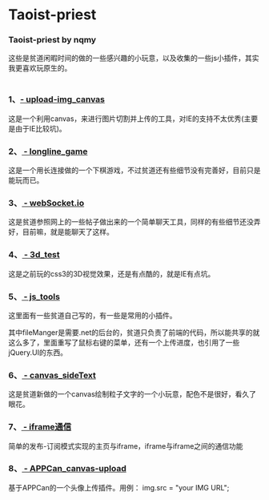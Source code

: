 # Taoist-priest
### Taoist-priest by nqmy
这些是贫道闲暇时间的做的一些感兴趣的小玩意，以及收集的一些js小插件，其实我更喜欢玩原生的。<br/>
<br	/>
### 1、[- upload-img_canvas](https://github.com/xiazilailai/Taoist-priest/tree/master/upload_img_canvas)
这是一个利用canvas，来进行图片切割并上传的工具，对IE的支持不太优秀(主要是由于IE比较坑)。<br>
### 2、[ - longline_game](https://github.com/xiazilailai/Taoist-priest/tree/master/longline_game)
这是一个用长连接做的一个下棋游戏，不过贫道还有些细节没有完善好，目前只是能玩而已。
### 3、[ - webSocket.io](https://github.com/xiazilailai/Taoist-priest/tree/master/webSocket.io/socketTest)
这是贫道参照网上的一些帖子做出来的一个简单聊天工具，同样的有些细节还没弄好，目前嘛，就是能聊天了这样。
### 4、[ - 3d_test](https://github.com/xiazilailai/Taoist-priest/tree/master/3d_test)
这是之前玩的css3的3D视觉效果，还是有点酷的，就是IE有点坑。
### 5、[ - js_tools](https://github.com/xiazilailai/Taoist-priest/tree/master/js_tools)
这里面有一些贫道自己写的，有一些是常用的小插件。

其中fileManger是需要.net的后台的，贫道只负责了前端的代码，所以能共享的就这么多了，里面重写了鼠标右键的菜单，还有一个上传进度，也引用了一些jQuery.UI的东西。
### 6、[ - canvas_sideText](https://github.com/xiazilailai/Taoist-priest/tree/master/canvas_sideText)
这是贫道新做的一个canvas绘制粒子文字的一个小玩意，配色不是很好，看久了眼花。
### 7、[ - iframe通信](https://github.com/xiazilailai/Taoist-priest/tree/master/iframe%E9%80%9A%E4%BF%A1)
简单的发布-订阅模式实现的主页与iframe，iframe与iframe之间的通信功能
### 8、[ - APPCan_canvas-upload](https://github.com/xiazilailai/Taoist-priest/tree/master/APPCan_canvas_upload)
基于APPCan的一个头像上传插件。用例： img.src = "your IMG URL";